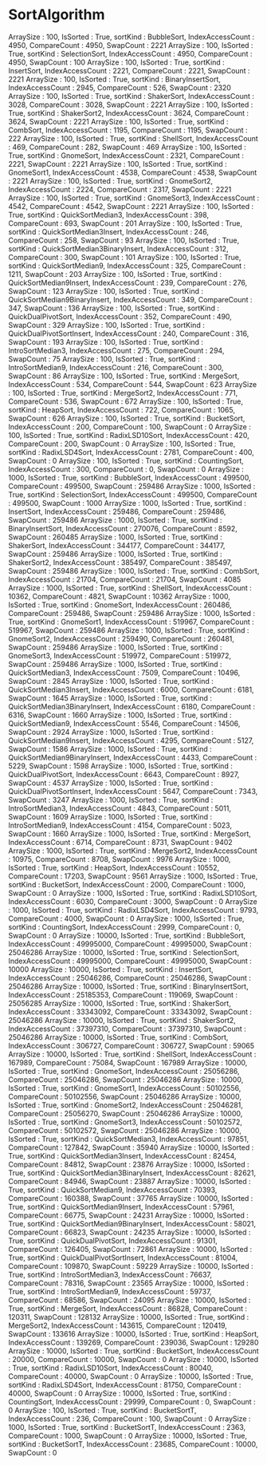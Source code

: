 # SortAlgorithm


ArraySize : 100, IsSorted : True, sortKind : BubbleSort, IndexAccessCount : 4950, CompareCount : 4950, SwapCount : 2221
ArraySize : 100, IsSorted : True, sortKind : SelectionSort, IndexAccessCount : 4950, CompareCount : 4950, SwapCount : 100
ArraySize : 100, IsSorted : True, sortKind : InsertSort, IndexAccessCount : 2221, CompareCount : 2221, SwapCount : 2221
ArraySize : 100, IsSorted : True, sortKind : BinaryInsertSort, IndexAccessCount : 2945, CompareCount : 526, SwapCount : 2320
ArraySize : 100, IsSorted : True, sortKind : ShakerSort, IndexAccessCount : 3028, CompareCount : 3028, SwapCount : 2221
ArraySize : 100, IsSorted : True, sortKind : ShakerSort2, IndexAccessCount : 3624, CompareCount : 3624, SwapCount : 2221
ArraySize : 100, IsSorted : True, sortKind : CombSort, IndexAccessCount : 1195, CompareCount : 1195, SwapCount : 222
ArraySize : 100, IsSorted : True, sortKind : ShellSort, IndexAccessCount : 469, CompareCount : 282, SwapCount : 469
ArraySize : 100, IsSorted : True, sortKind : GnomeSort, IndexAccessCount : 2321, CompareCount : 2221, SwapCount : 2221
ArraySize : 100, IsSorted : True, sortKind : GnomeSort1, IndexAccessCount : 4538, CompareCount : 4538, SwapCount : 2221
ArraySize : 100, IsSorted : True, sortKind : GnomeSort2, IndexAccessCount : 2224, CompareCount : 2317, SwapCount : 2221
ArraySize : 100, IsSorted : True, sortKind : GnomeSort3, IndexAccessCount : 4542, CompareCount : 4542, SwapCount : 2221
ArraySize : 100, IsSorted : True, sortKind : QuickSortMedian3, IndexAccessCount : 398, CompareCount : 693, SwapCount : 201
ArraySize : 100, IsSorted : True, sortKind : QuickSortMedian3Insert, IndexAccessCount : 246, CompareCount : 258, SwapCount : 93
ArraySize : 100, IsSorted : True, sortKind : QuickSortMedian3BinaryInsert, IndexAccessCount : 312, CompareCount : 300, SwapCount : 101
ArraySize : 100, IsSorted : True, sortKind : QuickSortMedian9, IndexAccessCount : 325, CompareCount : 1211, SwapCount : 203
ArraySize : 100, IsSorted : True, sortKind : QuickSortMedian9Insert, IndexAccessCount : 239, CompareCount : 276, SwapCount : 123
ArraySize : 100, IsSorted : True, sortKind : QuickSortMedian9BinaryInsert, IndexAccessCount : 349, CompareCount : 347, SwapCount : 136
ArraySize : 100, IsSorted : True, sortKind : QuickDualPivotSort, IndexAccessCount : 352, CompareCount : 490, SwapCount : 329
ArraySize : 100, IsSorted : True, sortKind : QuickDualPivotSortInsert, IndexAccessCount : 240, CompareCount : 316, SwapCount : 193
ArraySize : 100, IsSorted : True, sortKind : IntroSortMedian3, IndexAccessCount : 275, CompareCount : 294, SwapCount : 75
ArraySize : 100, IsSorted : True, sortKind : IntroSortMedian9, IndexAccessCount : 216, CompareCount : 300, SwapCount : 86
ArraySize : 100, IsSorted : True, sortKind : MergeSort, IndexAccessCount : 534, CompareCount : 544, SwapCount : 623
ArraySize : 100, IsSorted : True, sortKind : MergeSort2, IndexAccessCount : 771, CompareCount : 536, SwapCount : 672
ArraySize : 100, IsSorted : True, sortKind : HeapSort, IndexAccessCount : 722, CompareCount : 1065, SwapCount : 626
ArraySize : 100, IsSorted : True, sortKind : BucketSort, IndexAccessCount : 200, CompareCount : 100, SwapCount : 0
ArraySize : 100, IsSorted : True, sortKind : RadixLSD10Sort, IndexAccessCount : 420, CompareCount : 200, SwapCount : 0
ArraySize : 100, IsSorted : True, sortKind : RadixLSD4Sort, IndexAccessCount : 2781, CompareCount : 400, SwapCount : 0
ArraySize : 100, IsSorted : True, sortKind : CountingSort, IndexAccessCount : 300, CompareCount : 0, SwapCount : 0
ArraySize : 1000, IsSorted : True, sortKind : BubbleSort, IndexAccessCount : 499500, CompareCount : 499500, SwapCount : 259486
ArraySize : 1000, IsSorted : True, sortKind : SelectionSort, IndexAccessCount : 499500, CompareCount : 499500, SwapCount : 1000
ArraySize : 1000, IsSorted : True, sortKind : InsertSort, IndexAccessCount : 259486, CompareCount : 259486, SwapCount : 259486
ArraySize : 1000, IsSorted : True, sortKind : BinaryInsertSort, IndexAccessCount : 270076, CompareCount : 8592, SwapCount : 260485
ArraySize : 1000, IsSorted : True, sortKind : ShakerSort, IndexAccessCount : 344177, CompareCount : 344177, SwapCount : 259486
ArraySize : 1000, IsSorted : True, sortKind : ShakerSort2, IndexAccessCount : 385497, CompareCount : 385497, SwapCount : 259486
ArraySize : 1000, IsSorted : True, sortKind : CombSort, IndexAccessCount : 21704, CompareCount : 21704, SwapCount : 4085
ArraySize : 1000, IsSorted : True, sortKind : ShellSort, IndexAccessCount : 10362, CompareCount : 4821, SwapCount : 10362
ArraySize : 1000, IsSorted : True, sortKind : GnomeSort, IndexAccessCount : 260486, CompareCount : 259486, SwapCount : 259486
ArraySize : 1000, IsSorted : True, sortKind : GnomeSort1, IndexAccessCount : 519967, CompareCount : 519967, SwapCount : 259486
ArraySize : 1000, IsSorted : True, sortKind : GnomeSort2, IndexAccessCount : 259490, CompareCount : 260481, SwapCount : 259486
ArraySize : 1000, IsSorted : True, sortKind : GnomeSort3, IndexAccessCount : 519972, CompareCount : 519972, SwapCount : 259486
ArraySize : 1000, IsSorted : True, sortKind : QuickSortMedian3, IndexAccessCount : 7509, CompareCount : 10496, SwapCount : 2845
ArraySize : 1000, IsSorted : True, sortKind : QuickSortMedian3Insert, IndexAccessCount : 6000, CompareCount : 6181, SwapCount : 1645
ArraySize : 1000, IsSorted : True, sortKind : QuickSortMedian3BinaryInsert, IndexAccessCount : 6180, CompareCount : 6316, SwapCount : 1660
ArraySize : 1000, IsSorted : True, sortKind : QuickSortMedian9, IndexAccessCount : 5546, CompareCount : 14506, SwapCount : 2924
ArraySize : 1000, IsSorted : True, sortKind : QuickSortMedian9Insert, IndexAccessCount : 4295, CompareCount : 5127, SwapCount : 1586
ArraySize : 1000, IsSorted : True, sortKind : QuickSortMedian9BinaryInsert, IndexAccessCount : 4433, CompareCount : 5229, SwapCount : 1598
ArraySize : 1000, IsSorted : True, sortKind : QuickDualPivotSort, IndexAccessCount : 6643, CompareCount : 8927, SwapCount : 4537
ArraySize : 1000, IsSorted : True, sortKind : QuickDualPivotSortInsert, IndexAccessCount : 5647, CompareCount : 7343, SwapCount : 3247
ArraySize : 1000, IsSorted : True, sortKind : IntroSortMedian3, IndexAccessCount : 4843, CompareCount : 5011, SwapCount : 1609
ArraySize : 1000, IsSorted : True, sortKind : IntroSortMedian9, IndexAccessCount : 4154, CompareCount : 5023, SwapCount : 1660
ArraySize : 1000, IsSorted : True, sortKind : MergeSort, IndexAccessCount : 6714, CompareCount : 8731, SwapCount : 9402
ArraySize : 1000, IsSorted : True, sortKind : MergeSort2, IndexAccessCount : 10975, CompareCount : 8708, SwapCount : 9976
ArraySize : 1000, IsSorted : True, sortKind : HeapSort, IndexAccessCount : 10552, CompareCount : 17203, SwapCount : 9561
ArraySize : 1000, IsSorted : True, sortKind : BucketSort, IndexAccessCount : 2000, CompareCount : 1000, SwapCount : 0
ArraySize : 1000, IsSorted : True, sortKind : RadixLSD10Sort, IndexAccessCount : 6030, CompareCount : 3000, SwapCount : 0
ArraySize : 1000, IsSorted : True, sortKind : RadixLSD4Sort, IndexAccessCount : 9793, CompareCount : 4000, SwapCount : 0
ArraySize : 1000, IsSorted : True, sortKind : CountingSort, IndexAccessCount : 2999, CompareCount : 0, SwapCount : 0
ArraySize : 10000, IsSorted : True, sortKind : BubbleSort, IndexAccessCount : 49995000, CompareCount : 49995000, SwapCount : 25046286
ArraySize : 10000, IsSorted : True, sortKind : SelectionSort, IndexAccessCount : 49995000, CompareCount : 49995000, SwapCount : 10000
ArraySize : 10000, IsSorted : True, sortKind : InsertSort, IndexAccessCount : 25046286, CompareCount : 25046286, SwapCount : 25046286
ArraySize : 10000, IsSorted : True, sortKind : BinaryInsertSort, IndexAccessCount : 25185353, CompareCount : 119069, SwapCount : 25056285
ArraySize : 10000, IsSorted : True, sortKind : ShakerSort, IndexAccessCount : 33343092, CompareCount : 33343092, SwapCount : 25046286
ArraySize : 10000, IsSorted : True, sortKind : ShakerSort2, IndexAccessCount : 37397310, CompareCount : 37397310, SwapCount : 25046286
ArraySize : 10000, IsSorted : True, sortKind : CombSort, IndexAccessCount : 306727, CompareCount : 306727, SwapCount : 59065
ArraySize : 10000, IsSorted : True, sortKind : ShellSort, IndexAccessCount : 167989, CompareCount : 75084, SwapCount : 167989
ArraySize : 10000, IsSorted : True, sortKind : GnomeSort, IndexAccessCount : 25056286, CompareCount : 25046286, SwapCount : 25046286
ArraySize : 10000, IsSorted : True, sortKind : GnomeSort1, IndexAccessCount : 50102556, CompareCount : 50102556, SwapCount : 25046286
ArraySize : 10000, IsSorted : True, sortKind : GnomeSort2, IndexAccessCount : 25046281, CompareCount : 25056270, SwapCount : 25046286
ArraySize : 10000, IsSorted : True, sortKind : GnomeSort3, IndexAccessCount : 50102572, CompareCount : 50102572, SwapCount : 25046286
ArraySize : 10000, IsSorted : True, sortKind : QuickSortMedian3, IndexAccessCount : 97851, CompareCount : 127842, SwapCount : 35940
ArraySize : 10000, IsSorted : True, sortKind : QuickSortMedian3Insert, IndexAccessCount : 82454, CompareCount : 84812, SwapCount : 23876
ArraySize : 10000, IsSorted : True, sortKind : QuickSortMedian3BinaryInsert, IndexAccessCount : 82621, CompareCount : 84946, SwapCount : 23887
ArraySize : 10000, IsSorted : True, sortKind : QuickSortMedian9, IndexAccessCount : 70393, CompareCount : 160388, SwapCount : 37765
ArraySize : 10000, IsSorted : True, sortKind : QuickSortMedian9Insert, IndexAccessCount : 57961, CompareCount : 66775, SwapCount : 24231
ArraySize : 10000, IsSorted : True, sortKind : QuickSortMedian9BinaryInsert, IndexAccessCount : 58021, CompareCount : 66823, SwapCount : 24235
ArraySize : 10000, IsSorted : True, sortKind : QuickDualPivotSort, IndexAccessCount : 91301, CompareCount : 126405, SwapCount : 72861
ArraySize : 10000, IsSorted : True, sortKind : QuickDualPivotSortInsert, IndexAccessCount : 81004, CompareCount : 109870, SwapCount : 59229
ArraySize : 10000, IsSorted : True, sortKind : IntroSortMedian3, IndexAccessCount : 76637, CompareCount : 78316, SwapCount : 23565
ArraySize : 10000, IsSorted : True, sortKind : IntroSortMedian9, IndexAccessCount : 59737, CompareCount : 68586, SwapCount : 24095
ArraySize : 10000, IsSorted : True, sortKind : MergeSort, IndexAccessCount : 86828, CompareCount : 120311, SwapCount : 128132
ArraySize : 10000, IsSorted : True, sortKind : MergeSort2, IndexAccessCount : 143615, CompareCount : 120419, SwapCount : 133616
ArraySize : 10000, IsSorted : True, sortKind : HeapSort, IndexAccessCount : 139269, CompareCount : 239036, SwapCount : 129280
ArraySize : 10000, IsSorted : True, sortKind : BucketSort, IndexAccessCount : 20000, CompareCount : 10000, SwapCount : 0
ArraySize : 10000, IsSorted : True, sortKind : RadixLSD10Sort, IndexAccessCount : 80040, CompareCount : 40000, SwapCount : 0
ArraySize : 10000, IsSorted : True, sortKind : RadixLSD4Sort, IndexAccessCount : 81750, CompareCount : 40000, SwapCount : 0
ArraySize : 10000, IsSorted : True, sortKind : CountingSort, IndexAccessCount : 29999, CompareCount : 0, SwapCount : 0
ArraySize : 100, IsSorted : True, sortKind : BucketSortT, IndexAccessCount : 236, CompareCount : 100, SwapCount : 0
ArraySize : 1000, IsSorted : True, sortKind : BucketSortT, IndexAccessCount : 2363, CompareCount : 1000, SwapCount : 0
ArraySize : 10000, IsSorted : True, sortKind : BucketSortT, IndexAccessCount : 23685, CompareCount : 10000, SwapCount : 0